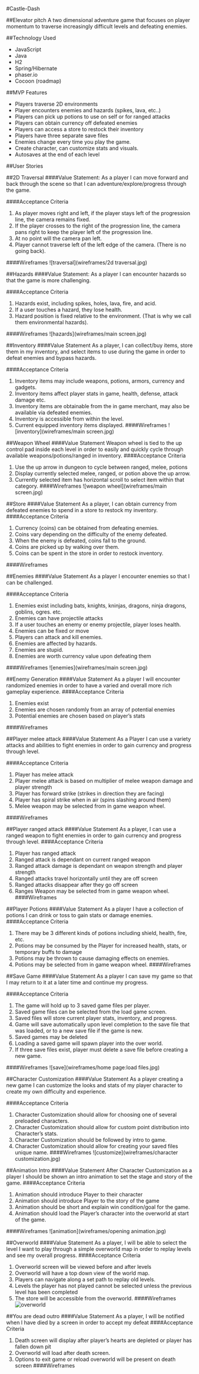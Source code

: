 
#Castle-Dash

##Elevator pitch
A two dimensional adventure game that focuses on player momentum to traverse increasingly difficult levels and defeating enemies.

##Technology Used

 * JavaScript
 * Java
 * H2
 * Spring/Hibernate
 * phaser.io
 * Cocoon (roadmap)

##MVP Features
 * Players traverse 2D environments
 * Player encounters enemies and hazards (spikes, lava, etc..)
 * Players can pick up potions to use on self or for ranged attacks
 * Players can obtain currency off defeated enemies
 * Players can access a store to restock their inventory
 * Players have three separate save files
 * Enemies change every time you play the game.
 * Create character, can customize stats and visuals.
 * Autosaves at the end of each level

##User Stories

##2D Traversal
####Value Statement:
As a player I can move forward and back through the scene so that I can adventure/explore/progress through the game.

####Acceptance Criteria
1. As player moves right and left, if the player stays left of the progression line, the camera remains fixed.
2. If the player crosses to the right of the progression line, the camera pans right to keep the player left of the progression line.
3. At no point will the camera pan left.
4. Player cannot traverse left of the left edge of the camera. (There is no going back).

####Wireframes
![traversal](wireframes/2d traversal.jpg)

##Hazards
####Value Statement:
As a player I can encounter hazards so that the game is more challenging.

####Acceptance Criteria
1. Hazards exist, including spikes, holes, lava, fire, and acid.
2. If a user touches a hazard, they lose health.
3. Hazard position is fixed relative to the environment. (That is why we call them environmental hazards).

####Wireframes
![hazards](wireframes/main screen.jpg)

##Inventory
####Value Statement
As a player, I can collect/buy items, store them in my inventory, and select items to use during the game in order to defeat enemies and bypass hazards.

####Acceptance Criteria
1. Inventory items may include weapons, potions, armors, currency and gadgets.
2. Inventory items affect player stats in game, health, defense, attack damage etc.
3. Inventory items are obtainable from the in game merchant, may also be available via defeated enemies.
4. Inventory is accessible from within the level.
5. Current equipped inventory items displayed.
####Wireframes
![inventory](wireframes/main screen.jpg)



##Weapon Wheel
####Value Statement
Weapon wheel is tied to the up control pad inside each level in order to easily and quickly cycle through available weapons/potions/ranged in inventory.
####Acceptance Criteria
1. Use the up arrow in dungeon to cycle between ranged, melee, potions
2. Display currently selected melee, ranged, or potion above the up arrow.
3. Currently selected item has horizontal scroll to select item within that category.
####Wireframes
![weapon wheel](wireframes/main screen.jpg)



##Store
####Value Statement
As a player, I can obtain currency from defeated enemies to spend in a store to restock my inventory.
####Acceptance Criteria
1. Currency (coins) can be obtained from defeating enemies.
2. Coins vary depending on the difficulty of the enemy defeated.
3. When the enemy is defeated, coins fall to the ground.
4. Coins are picked up by walking over them.
5. Coins can be spent in the store in order to restock inventory.

####Wireframes



##Enemies
####Value Statement
As a player I encounter enemies so that I can be challenged.

####Acceptance Criteria
1. Enemies exist including bats, knights, kninjas, dragons, ninja dragons, goblins, ogres. etc.
2. Enemies can have projectile attacks
3. If a user touches an enemy or enemy projectile, player loses health.
4. Enemies can be fixed or move
5. Players can attack and kill enemies.
6. Enemies are affected by hazards.
7. Enemies are stupid.
8. Enemies are worth currency value upon defeating them

####Wireframes
![enemies](wireframes/main screen.jpg)



##Enemy Generation
####Value Statement
As a player I will encounter randomized enemies in order to have a varied and overall more rich gameplay experience.
####Acceptance Criteria
1. Enemies exist
2. Enemies are chosen randomly from an array of potential enemies
3. Potential enemies are chosen based on player’s stats

####Wireframes



##Player melee attack
####Value Statement
As a Player I can use a variety attacks and abilities to fight enemies in order to gain currency and progress through level.

####Acceptance Criteria
1. Player has melee attack
2. Player melee attack is based on multiplier of melee weapon damage and player strength
3. Player has forward strike (strikes in direction they are facing)
4. Player has spiral strike when in air (spins slashing around them)
5. Melee weapon may be selected from in game weapon wheel.

####Wireframes



##Player ranged attack
####Value Statement
As a player, I can use a ranged weapon to fight enemies in order to gain currency and progress through level.
####Acceptance Criteria
1. Player has ranged attack
2. Ranged attack is dependant on current ranged weapon
3. Ranged attack damage is dependant on weapon strength and player strength
4. Ranged attacks travel horizontally until they are off screen
5. Ranged attacks disappear after they go off screen
6. Ranges Weapon may be selected from in game weapon wheel.
####Wireframes



##Player Potions
####Value Statement
As a player I have a collection of potions I can drink or toss to gain stats or damage enemies.
####Acceptance Criteria
1. There may be 3 different kinds of potions including shield, health, fire, etc.
2. Potions may be consumed by the Player for increased health, stats, or temporary buffs to damage
3. Potions may be thrown to cause damaging effects on enemies.
4. Potions may be selected from in game weapon wheel.
####Wireframes



##Save Game
####Value Statement
As a player I can save my game so that I may return to it at a later time and continue my progress.

####Acceptance Criteria
1. The game will hold up to 3 saved game files per player.
2. Saved game files can be selected from the load game screen.
3. Saved files will store current player stats, inventory, and progress.
4. Game will save automatically upon level completion to the save file that was loaded, or to a new save file if the game is new.
5. Saved games may be deleted
6. Loading a saved game will spawn player into the over world.
7. If three save files exist, player must delete a save file before creating a new game.

####Wireframes
![save](wireframes/home page:load files.jpg)



##Character Customization
####Value Statement
As a player creating a new game I can customize the looks and stats of my player character to create my own difficulty and experience.

####Acceptance Criteria
1. Character Customization should allow for choosing one of several preloaded characters.
2. Character Customization should allow for custom point distribution into Character’s stats.
3. Character Customization should be followed by intro to game.
4. Character Customization should allow for creating your saved files unique name.
####Wireframes
![customize](wireframes/character customization.jpg)



##Animation Intro
####Value Statement
After Character Customization as a player I should be shown an intro animation to set the stage and story of the game.
####Acceptance Criteria
1. Animation should introduce Player to their character
2. Animation should introduce Player to the story of the game
3. Animation should be short and explain win condition/goal for the game.
4. Animation should load the Player’s character into the overworld at start of the game.

####Wireframes
![animation](wireframes/opening animation.jpg)


##Overworld
####Value Statement
As a player, I will be able to select the level I want to play through a simple overworld map in order to replay levels and see my overall progress.
####Acceptance Criteria
1. Overworld screen will be viewed before and after levels
2. Overworld will have a top down view of the world map.
3. Players can navigate along a set path to replay old levels.
4. Levels the player has not played cannot be selected unless the previous level has been completed
5. The store will be accessible from the overworld.
####Wireframes
![overworld](wireframes/overworld.jpg)



##You are dead outro
####Value Statement
As a player, I will be notified when I have died by a screen in order to accept my defeat
####Acceptance Criteria
1. Death screen will display after player’s hearts are depleted or player has fallen down pit
2. Overworld will load after death screen.
3. Options to exit game or reload overworld will be present on death screen
####Wireframes
